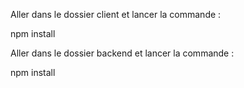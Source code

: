 Aller dans le dossier client et lancer la commande :

npm install

Aller dans le dossier backend et lancer la commande :

npm install


